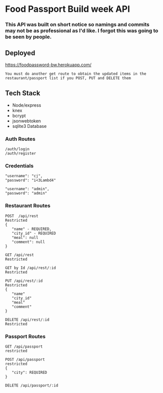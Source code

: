 # Food Passport Build week API
### This API was built on short notice so namings and commits may not be as professional as I'd like. I forgot this was going to be seen by people.

## Deployed
https://foodpassword-bw.herokuapp.com/

`You must do another get route to obtain the updated items in the restaurant/passport list if you POST, PUT and DELETE them`

## Tech Stack
- Node/express
- knex
- bcrypt
- jsonwebtoken
- sqlite3 Database

### Auth Routes

```
/auth/login
/auth/register
```
### Credentials
```
"username": "cj",
"password": "i<3Lambd4"

"username": "admin",
"password": "admin"
```
### Restaurant Routes
```
POST  /api/rest
Restricted
{
   "name" - REQUIRED,
   "city_id" - REQUIRED
   "meal": null
   "comment": null
}

GET /api/rest
Restricted

GET by Id /api/rest/:id
Restricted

PUT /api/rest/:id
Restricted
{
   "name" 
   "city_id" 
   "meal"
   "comment"
}

DELETE /api/rest/:id
Restricted
```
### Passport Routes
```
GET /api/passport
restricted

POST /api/passport
restricted
{
   "city": REQUIRED
}

DELETE /api/passport/:id
```
